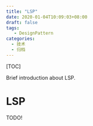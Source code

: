 ```yaml
---
title: "LSP"
date: 2020-01-04T10:09:03+08:00
draft: false
tags: 
   - DesignPattern
categories:
  - 技术
  - 归档
---
```


[TOC]

 Brief introduction about LSP.

<!--more-->

# LSP

TODO!